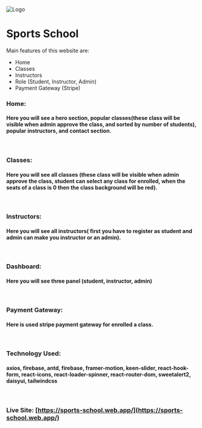 
![Logo](https://i.ibb.co/r6t5b3R/images-removebg-preview-1.png)
# Sports School

Main features of this website are:
- Home
- Classes
- Instructors
- Role (Student, Instructor, Admin)
- Payment Gateway (Stripe)

### Home: 
#### Here you will see a hero section, popular classes(these class will be visible when admin approve the class, and sorted by number of students), popular instructors, and contact section.
<br/>

### Classes:
#### Here you will see all classes (these class will be visible when admin approve the class, student can select any class for enrolled, when the seats of a class is 0 then the class background will be red).
<br/>

### Instructors:
#### Here you will see all instructors( first you have to register as student and admin can make you instructor or an admin).
<br/>

### Dashboard:
#### Here you will see three panel (student, instructor, admin)
<br/>

### Payment Gateway:
#### Here is used stripe payment gateway for enrolled a class.
<br/>

### Technology Used:
#### axios, firebase, antd, firebase, framer-motion, keen-slider, react-hook-form, react-icons, react-loader-spinner, react-router-dom, sweetalert2, daisyui, tailwindcss
<br/>


### Live Site: [https://sports-school.web.app/](https://sports-school.web.app/)
